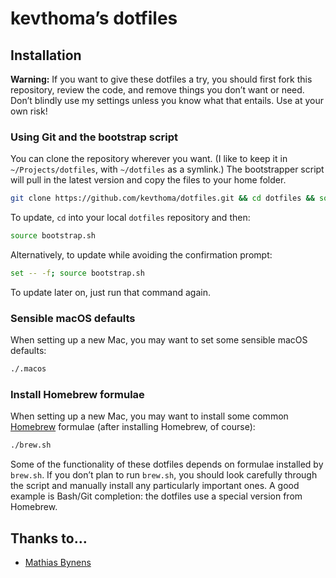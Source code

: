 # kevthoma’s dotfiles

## Installation

**Warning:** If you want to give these dotfiles a try, you should first fork this repository, review the code, and remove things you don’t want or need. Don’t blindly use my settings unless you know what that entails. Use at your own risk!

### Using Git and the bootstrap script

You can clone the repository wherever you want. (I like to keep it in `~/Projects/dotfiles`, with `~/dotfiles` as a symlink.) The bootstrapper script will pull in the latest version and copy the files to your home folder.

```bash
git clone https://github.com/kevthoma/dotfiles.git && cd dotfiles && source bootstrap.sh
```

To update, `cd` into your local `dotfiles` repository and then:

```bash
source bootstrap.sh
```

Alternatively, to update while avoiding the confirmation prompt:

```bash
set -- -f; source bootstrap.sh
```
To update later on, just run that command again.

### Sensible macOS defaults

When setting up a new Mac, you may want to set some sensible macOS defaults:

```bash
./.macos
```

### Install Homebrew formulae

When setting up a new Mac, you may want to install some common [Homebrew](https://brew.sh/) formulae (after installing Homebrew, of course):

```bash
./brew.sh
```

Some of the functionality of these dotfiles depends on formulae installed by `brew.sh`. If you don’t plan to run `brew.sh`, you should look carefully through the script and manually install any particularly important ones. A good example is Bash/Git completion: the dotfiles use a special version from Homebrew.

## Thanks to…

* [Mathias Bynens](https://mathiasbynens.be/)
